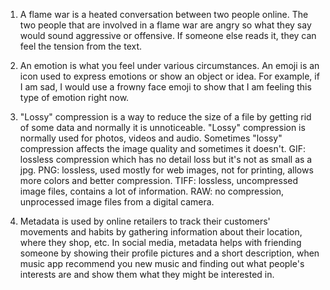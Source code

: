 1. A flame war is a heated conversation between two people online. The two people that are involved in a flame war are angry so what they say would sound aggressive or offensive. If someone else reads it, they can feel the tension from the text. 

2. An emotion is what you feel under various circumstances. An emoji is an icon used to express emotions or show an object or idea. For example, if I am sad, I would use a frowny face emoji to show that I am feeling this type of emotion right now.

3. "Lossy" compression is a way to reduce the size of a file by getting rid of some data and normally it is unnoticeable. "Lossy" compression is normally used for photos, videos and audio. Sometimes "lossy" compression affects the image quality and sometimes it doesn't. 
GIF: lossless compression which has no detail loss but it's not as small as a jpg.
PNG: lossless, used mostly for web images, not for printing, allows more colors and better compression.
TIFF: lossless, uncompressed image files, contains a lot of information.
RAW: no compression, unprocessed image files from a digital camera.

4. Metadata is used by online retailers to track their customers' movements and habits by gathering information about their location, where they shop, etc. In social media, metadata helps with friending someone by showing their profile pictures and a short description, when music app recommend you new music and finding out what people's interests are and show them what they might be interested in. 

